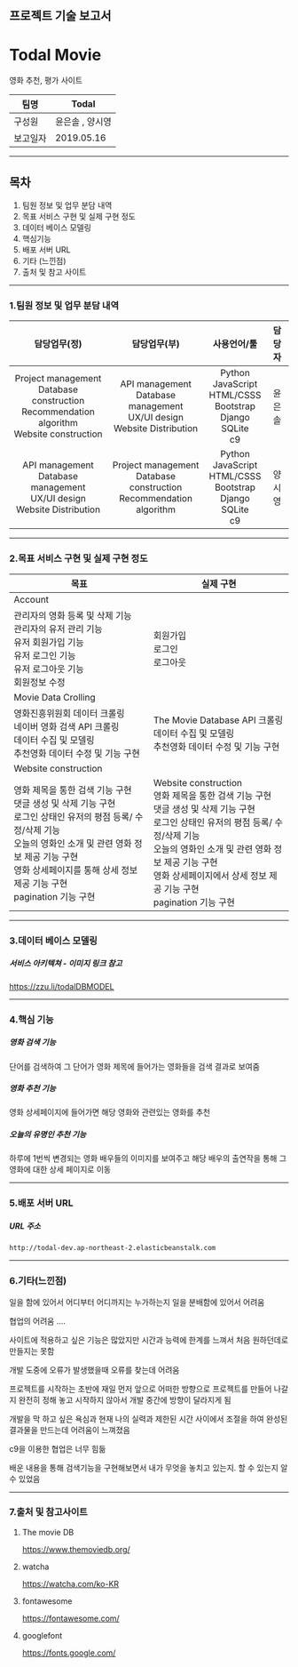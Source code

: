 ## 프로젝트  기술 보고서  

# Todal Movie

영화 추천, 평가 사이트



| 팀명     | Todal           |
| -------- | --------------- |
| 구성원   | 윤은솔 , 양시영 |
| 보고일자 | 2019.05.16      |



------

## 목차



1. 팀원 정보 및 업무 분담 내역
2. 목표 서비스 구현 및 실제 구현 정도
3. 데이터 베이스 모델링
4. 핵심기능
5. 배포 서버 URL
6. 기타 (느낀점)
7. 출처 및 참고 사이트

------

### 1.팀원 정보 및 업무 분담 내역



|                         담당업무(정)                         |                         담당업무(부)                         |                         사용언어/툴                          | 담당자 |
| :----------------------------------------------------------: | :----------------------------------------------------------: | :----------------------------------------------------------: | :----: |
| Project management<br />Database construction<br />Recommendation algorithm<br />Website construction | API management<br />Database management<br />UX/UI design<br />Website Distribution | Python<br />JavaScript<br />HTML/CSSS<br />Bootstrap<br />Django<br />SQLite<br />c9 | 윤은솔 |
| API management<br />Database management<br />UX/UI design<br /> Website Distribution | Project management<br />Database construction<br />Recommendation algorithm | Python<br />JavaScript<br />HTML/CSSS<br />Bootstrap<br />Django<br />SQLite<br />c9 | 양시영 |



------

### 2.목표 서비스 구현 및 실제 구현 정도



| 목표                                                         | 실제 구현                                                    |
| ------------------------------------------------------------ | ------------------------------------------------------------ |
| Account                                                      |                                                              |
| 관리자의  영화 등록 및 삭제 기능<br />관리자의  유저 관리 기능<br />유저 회원가입 기능<br />유저 로그인 기능<br />유저 로그아웃 기능<br />회원정보 수정 | 회원가입<br />로그인<br />로그아웃<br />                     |관리자의  영화 등록 및 삭제 기능<br />관리자의  유저 관리 기능<br />
| Movie Data Crolling                                          |                                                              |
| 영화진흥위원회 데이터 크롤링 <br /> 네이버 영화 검색 API 크롤링<br /> 데이터 수집 및 모델링<br />추천영화 데이터 수정 및 기능 구현 | The Movie Database API 크롤링<br /> 데이터 수집 및 모델링<br />추천영화 데이터 수정 및 기능 구현 |
| Website construction                                         |                                                              |
| 영화 제목을 통한 검색 기능 구현<br /> 댓글 생성 및 삭제 기능 구현<br /> 로그인 상태인 유저의 평점 등록/ 수정/삭제 기능 <br /> 오늘의 영화인  소개 및 관련 영화 정보 제공 기능 구현<br />영화 상세페이지를 통해 상세 정보 제공 기능 구현<br />pagination 기능 구현 | Website construction<br /> 영화 제목을 통한 검색 기능 구현<br /> 댓글 생성 및 삭제 기능 구현<br /> 로그인 상태인 유저의 평점 등록/ 수정/삭제 기능 <br /> 오늘의 영화인  소개 및 관련 영화 정보 제공 기능 구현<br />영화 상세페이지에서 상세 정보 제공 기능 구현<br />pagination 기능 구현 |

------

### 3.데이터 베이스 모델링



##### 서비스 아키텍쳐 - 이미지 링크 참고

https://zzu.li/todalDBMODEL





------

### 4.핵심 기능



##### 영화 검색 기능

단어를 검색하여 그 단어가 영화 제목에 들어가는 영화들을 검색 결과로 보여줌



##### 영화 추천 기능

영화 상세페이지에 들어가면 해당 영화와 관련있는 영화를 추천



##### 오늘의 유명인 추천 기능

하루에 1번씩 변경되는 영화 배우들의 이미지를 보여주고 해당 배우의 출연작을 통해 그 영화에 대한 상세 페이지로 이동



------

### 5.배포 서버 URL



##### URL 주소

```md
http://todal-dev.ap-northeast-2.elasticbeanstalk.com
```





------

### 6.기타(느낀점)



일을 함에 있어서 어디부터 어디까지는 누가하는지 일을 분배함에 있어서 어려움



협업의 어려움  ....



사이트에 적용하고 싶은 기능은 많았지만 시간과 능력에 한계를 느껴서 처음 원하던데로 만들지는 못함



개발 도중에 오류가 발생했을때 오류를 찾는데 어려움



프로젝트를 시작하는 초반에 재일 먼저 앞으로 어떠한 방향으로 프로젝트를 만들어 나갈지 완전히 정해 놓고 시작하지 않아서 개발 중간에 방향이 달라지게 됨



개발을 막 하고 싶은 욕심과 현재 나의 실력과 제한된 시간 사이에서 조절을 하여 완성된 결과물을 만드는데 어려움이 느껴졌음



c9을 이용한 협업은 너무 힘듦

배운 내용을 통해 검색기능을 구현해보면서  내가 무엇을 놓치고 있는지. 할 수 있는지 알수 있었음 

------

### 7.출처 및 참고사이트

1. The movie DB

   <https://www.themoviedb.org/>

2. watcha

   <https://watcha.com/ko-KR>

3. fontawesome

   <https://fontawesome.com/>

4. googlefont

   <https://fonts.google.com/>



